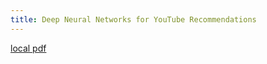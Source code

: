 ```yaml
---
title: Deep Neural Networks for YouTube Recommendations
---
```


[local pdf](../../../pdfs/Deep%20Neural%20Networks%20for%20YouTube%20Recommendations.pdf)